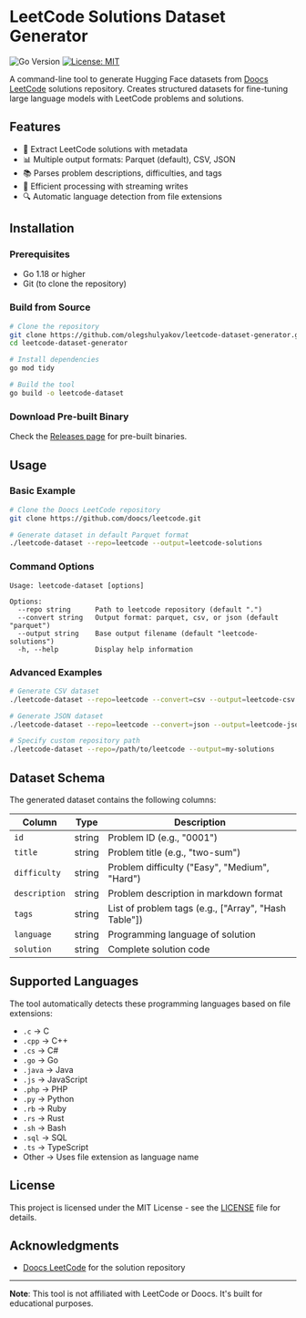 # LeetCode Solutions Dataset Generator

![Go Version](https://img.shields.io/badge/go-1.18%2B-blue)
[![License: MIT](https://img.shields.io/badge/License-MIT-yellow.svg)](https://opensource.org/licenses/MIT)

A command-line tool to generate Hugging Face datasets from [Doocs LeetCode](https://github.com/doocs/leetcode) solutions repository. Creates structured datasets for fine-tuning large language models with LeetCode problems and solutions.

## Features

- 🚀 Extract LeetCode solutions with metadata
- 📊 Multiple output formats: Parquet (default), CSV, JSON
- 📚 Parses problem descriptions, difficulties, and tags
- 💾 Efficient processing with streaming writes
- 🔍 Automatic language detection from file extensions

## Installation

### Prerequisites

- Go 1.18 or higher
- Git (to clone the repository)

### Build from Source

```bash
# Clone the repository
git clone https://github.com/olegshulyakov/leetcode-dataset-generator.git
cd leetcode-dataset-generator

# Install dependencies
go mod tidy

# Build the tool
go build -o leetcode-dataset
```

### Download Pre-built Binary

Check the [Releases page](https://github.com/olegshulyakov/leetcode-dataset-generator/releases) for pre-built binaries.

## Usage

### Basic Example

```bash
# Clone the Doocs LeetCode repository
git clone https://github.com/doocs/leetcode.git

# Generate dataset in default Parquet format
./leetcode-dataset --repo=leetcode --output=leetcode-solutions
```

### Command Options

```
Usage: leetcode-dataset [options]

Options:
  --repo string      Path to leetcode repository (default ".")
  --convert string   Output format: parquet, csv, or json (default "parquet")
  --output string    Base output filename (default "leetcode-solutions")
  -h, --help         Display help information
```

### Advanced Examples

```bash
# Generate CSV dataset
./leetcode-dataset --repo=leetcode --convert=csv --output=leetcode-csv

# Generate JSON dataset
./leetcode-dataset --repo=leetcode --convert=json --output=leetcode-json

# Specify custom repository path
./leetcode-dataset --repo=/path/to/leetcode --output=my-solutions
```

## Dataset Schema

The generated dataset contains the following columns:

| Column        | Type   | Description                                          |
| ------------- | ------ | ---------------------------------------------------- |
| `id`          | string | Problem ID (e.g., "0001")                            |
| `title`       | string | Problem title (e.g., "two-sum")                      |
| `difficulty`  | string | Problem difficulty ("Easy", "Medium", "Hard")        |
| `description` | string | Problem description in markdown format               |
| `tags`        | string | List of problem tags (e.g., ["Array", "Hash Table"]) |
| `language`    | string | Programming language of solution                     |
| `solution`    | string | Complete solution code                               |

## Supported Languages

The tool automatically detects these programming languages based on file extensions:

- `.c` → C
- `.cpp` → C++
- `.cs` → C#
- `.go` → Go
- `.java` → Java
- `.js` → JavaScript
- `.php` → PHP
- `.py` → Python
- `.rb` → Ruby
- `.rs` → Rust
- `.sh` → Bash
- `.sql` → SQL
- `.ts` → TypeScript
- Other → Uses file extension as language name

## License

This project is licensed under the MIT License - see the [LICENSE](LICENSE) file for details.

## Acknowledgments

- [Doocs LeetCode](https://github.com/doocs/leetcode) for the solution repository

---

**Note**: This tool is not affiliated with LeetCode or Doocs. It's built for educational purposes.
